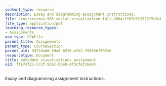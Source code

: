 ```yaml
---
content_type: resource
description: Essay and diagramming assignment instructions.
file: /courses/mas-965-social-visualization-fall-2004/ff67df21572f5b6cb6e00f3cfef26a84_assn12.pdf
file_type: application/pdf
learning_resource_types:
- Assignments
ocw_type: OCWFile
parent_title: Assignments
parent_type: CourseSection
parent_uid: 3d72dadd-9da6-b570-efb2-25930bf507e8
resourcetype: Document
title: embedded visualizations assignment
uid: ff67df21-572f-5b6c-b6e0-0f3cfef26a84
---
```

Essay and diagramming assignment instructions.

